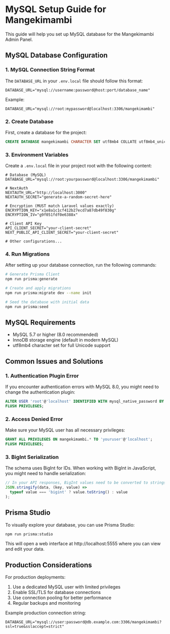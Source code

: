 # MySQL Setup Guide for Mangekimambi

This guide will help you set up MySQL database for the Mangekimambi Admin Panel.

## MySQL Database Configuration

### 1. MySQL Connection String Format

The `DATABASE_URL` in your `.env.local` file should follow this format:

```
DATABASE_URL="mysql://username:password@host:port/database_name"
```

Example:
```
DATABASE_URL="mysql://root:mypassword@localhost:3306/mangekimambi"
```

### 2. Create Database

First, create a database for the project:

```sql
CREATE DATABASE mangekimambi CHARACTER SET utf8mb4 COLLATE utf8mb4_unicode_ci;
```

### 3. Environment Variables

Create a `.env.local` file in your project root with the following content:

```env
# Database (MySQL)
DATABASE_URL="mysql://root:yourpassword@localhost:3306/mangekimambi"

# NextAuth
NEXTAUTH_URL="http://localhost:3000"
NEXTAUTH_SECRET="generate-a-random-secret-here"

# Encryption (MUST match Laravel values exactly)
ENCRYPTION_KEY="x1e8a1c1cf412b27ecd7a87db49f830g"
ENCRYPTION_IV="g9f051fdf0e6388x"

# Client API Key
API_CLIENT_SECRET="your-client-secret"
NEXT_PUBLIC_API_CLIENT_SECRET="your-client-secret"

# Other configurations...
```

### 4. Run Migrations

After setting up your database connection, run the following commands:

```bash
# Generate Prisma Client
npm run prisma:generate

# Create and apply migrations
npm run prisma:migrate dev --name init

# Seed the database with initial data
npm run prisma:seed
```

## MySQL Requirements

- MySQL 5.7 or higher (8.0 recommended)
- InnoDB storage engine (default in modern MySQL)
- utf8mb4 character set for full Unicode support

## Common Issues and Solutions

### 1. Authentication Plugin Error

If you encounter authentication errors with MySQL 8.0, you might need to change the authentication plugin:

```sql
ALTER USER 'root'@'localhost' IDENTIFIED WITH mysql_native_password BY 'yourpassword';
FLUSH PRIVILEGES;
```

### 2. Access Denied Error

Make sure your MySQL user has all necessary privileges:

```sql
GRANT ALL PRIVILEGES ON mangekimambi.* TO 'youruser'@'localhost';
FLUSH PRIVILEGES;
```

### 3. BigInt Serialization

The schema uses BigInt for IDs. When working with BigInt in JavaScript, you might need to handle serialization:

```javascript
// In your API responses, BigInt values need to be converted to strings
JSON.stringify(data, (key, value) =>
  typeof value === 'bigint' ? value.toString() : value
);
```

## Prisma Studio

To visually explore your database, you can use Prisma Studio:

```bash
npm run prisma:studio
```

This will open a web interface at http://localhost:5555 where you can view and edit your data.

## Production Considerations

For production deployments:

1. Use a dedicated MySQL user with limited privileges
2. Enable SSL/TLS for database connections
3. Use connection pooling for better performance
4. Regular backups and monitoring

Example production connection string:
```
DATABASE_URL="mysql://user:password@db.example.com:3306/mangekimambi?ssl=true&sslaccept=strict"
``` 
